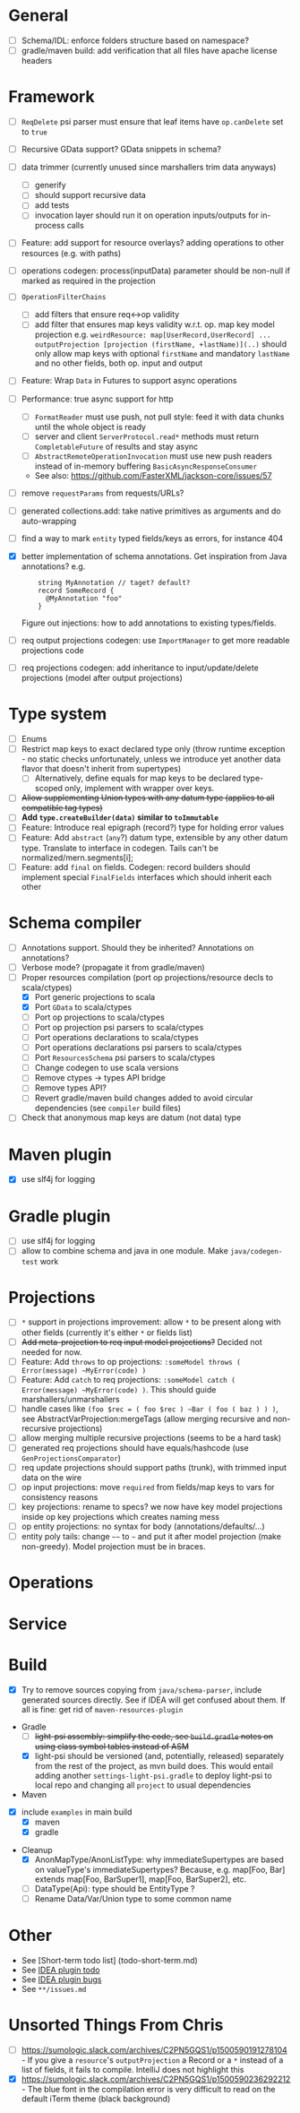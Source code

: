 # General
- [ ] Schema/IDL: enforce folders structure based on namespace?
- [ ] gradle/maven build: add verification that all files have apache license headers

# Framework
- [ ] `ReqDelete` psi parser must ensure that leaf items have `op.canDelete` set to `true`
- [ ] Recursive GData support? GData snippets in schema?
- [ ] data trimmer (currently unused since marshallers trim data anyways)
  - [ ] generify
  - [ ] should support recursive data
  - [ ] add tests
  - [ ] invocation layer should run it on operation inputs/outputs for in-process calls
- [ ] Feature: add support for resource overlays? adding operations to other resources (e.g. with paths)
- [ ] operations codegen: process(inputData) parameter should be non-null if marked as required in the projection
- [ ] `OperationFilterChains`
  - [ ] add filters that ensure req<->op validity
  - [ ] add filter that ensures map keys validity w.r.t. op. map key model projection 
        e.g. `weirdResource: map[UserRecord,UserRecord] ... outputProjection [projection (firstName, +lastName)](..)`
        should only allow map keys with optional `firstName` and mandatory `lastName` and no other fields, both op. input and output
- [ ] Feature: Wrap `Data` in Futures to support async operations
- [ ] Performance: true async support for http
  - [ ] `FormatReader` must use push, not pull style: feed it with data chunks until the whole object is ready
  - [ ] server and client `ServerProtocol.read*` methods must return `CompletableFuture` of results and stay async
  - [ ] `AbstractRemoteOperationInvocation` must use new push readers instead of in-memory buffering `BasicAsyncResponseConsumer`
  - See also: https://github.com/FasterXML/jackson-core/issues/57
- [ ] remove `requestParams` from requests/URLs?
- [ ] generated collections.add: take native primitives as arguments and do auto-wrapping
- [ ] find a way to mark `entity` typed fields/keys as errors, for instance 404
- [x] better implementation of schema annotations. Get inspiration from Java annotations? e.g.
    ```
        string MyAnnotation // taget? default?
        record SomeRecord {
          @MyAnnotation "foo"
        }  
    ```
    Figure out injections: how to add annotations to existing types/fields.
- [ ] req output projections codegen: use `ImportManager` to get more readable projections code
- [ ] req projections codegen: add inheritance to input/update/delete projections (model after output projections)


# Type system
- [ ] Enums
- [ ] Restrict map keys to exact declared type only (throw runtime exception - no static checks unfortunately, unless we introduce yet another data flavor that doesn't inherit from supertypes)
  - [ ] Alternatively, define equals for map keys to be declared type-scoped only, implement with wrapper over keys.
- [ ] ~~Allow supplementing Union types with any datum type (applies to all compatible tag types)~~
- [ ] **Add `type.createBuilder(data)` similar to `toImmutable`**
- [ ] Feature: Introduce real epigraph (record?) type for holding error values
- [ ] Feature: Add `abstract` (`any`?) datum type, extensible by any other datum type. Translate to interface in codegen. Tails can't be normalized/mern.segments[i];
- [ ] Feature: add `final` on fields. Codegen: record builders should implement special `FinalFields` interfaces which should inherit each other

# Schema compiler
- [ ] Annotations support. Should they be inherited? Annotations on annotations?
- [ ] Verbose mode? (propagate it from gradle/maven)
- [ ] Proper resources compilation (port op projections/resource decls to scala/ctypes)
  - [x] Port generic projections to scala
  - [x] Port `GData` to scala/ctypes
  - [ ] Port op projections to scala/ctypes
  - [ ] Port op projection psi parsers to scala/ctypes
  - [ ] Port operations declarations to scala/ctypes
  - [ ] Port operations declarations psi parsers to scala/ctypes
  - [ ] Port `ResourcesSchema` psi parsers to scala/ctypes
  - [ ] Change codegen to use scala versions
  - [ ] Remove ctypes -> types API bridge
  - [ ] Remove types API?
  - [ ] Revert gradle/maven build changes added to avoid circular dependencies (see `compiler` build files)
- [ ] Check that anonymous map keys are datum (not data) type

# Maven plugin
- [x] use slf4j for logging

# Gradle plugin
- [ ] use slf4j for logging
- [ ] allow to combine schema and java in one module. Make `java/codegen-test` work

# Projections
- [ ] `*` support in projections improvement: allow `*` to be present along with other fields (currently it's either `*` or fields list)
- [ ] ~~Add meta-projection to req input model projections?~~ Decided not needed for now.
- [ ] Feature: Add `throws` to op projections: `:someModel throws ( Error(message) ~MyError(code) )`
- [ ] Feature: Add `catch` to req projections: `:someModel catch ( Error(message) ~MyError(code) )`. This should guide marshallers/unmarshallers
- [ ] handle cases like `(foo $rec = ( foo $rec ) ~Bar ( foo ( baz ) ) )`, see AbstractVarProjection:mergeTags (allow merging recursive and non-recursive projections)
- [ ] allow merging multiple recursive projections (seems to be a hard task)
- [ ] generated req projections should have equals/hashcode (use `GenProjectionsComparator`)
- [ ] req update projections should support paths (trunk), with trimmed input data on the wire
- [ ] op input projections: move `required` from fields/map keys to vars for consistency reasons
- [ ] key projections: rename to specs? we now have key model projections inside op key projections which creates naming mess
- [ ] op entity projections: no syntax for body (annotations/defaults/...)
- [ ] entity poly tails: change `~~` to `~` and put it after model projection (make non-greedy). Model projection must be in braces.

# Operations

# Service

# Build
- [x] Try to remove sources copying from `java/schema-parser`, include generated sources directly. See if IDEA will get confused about them. If all is fine: get rid of `maven-resources-plugin`
- Gradle
  -[ ] ~~light-psi assembly: simplify the code, see `build.gradle` notes on using class symbol tables instead of ASM~~
  -[x] light-psi should be versioned (and, potentially, released) separately from the rest of the project, as mvn build does. This would entail adding another `settings-light-psi.gradle` to deploy light-psi to local repo and changing all `project` to usual dependencies
- Maven
- [x] include `examples` in main build
  - [x] maven
  - [x] gradle

- Cleanup
  - [x] AnonMapType/AnonListType: why immediateSupertypes are based on valueType's immediateSupertypes?
        Because, e.g. map[Foo, Bar] extends map[Foo, BarSuper1], map[Foo, BarSuper2], etc.
  - [ ] DataType(Api): type should be EntityType ?
  - [ ] Rename Data/Var/Union type to some common name

# Other
- See [Short-term todo list] (todo-short-term.md)
- See [IDEA plugin todo](idea-plugin/todo.md)
- See [IDEA plugin bugs](idea-plugin/bugs.md)
- See `**/issues.md`

# Unsorted Things From Chris
- [ ] https://sumologic.slack.com/archives/C2PN5GQS1/p1500590191278104 - If you give a `resource`'s `outputProjection` a Record or a `*` instead of a list of fields, it fails to compile.  IntelliJ does not highlight this
- [x] https://sumologic.slack.com/archives/C2PN5GQS1/p1500590236292212 - The blue font in the compilation error is very difficult to read on the default iTerm theme (black background)
